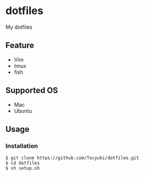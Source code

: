 # dotfiles
My dotfiles

## Feature
- Vim
- tmux
- fish

## Supported OS
- Mac
- Ubuntu

## Usage
### Installation
```
$ git clone https://github.com/Tocyuki/dotfiles.git
$ cd dotfiles
$ sh setup.sh
```

